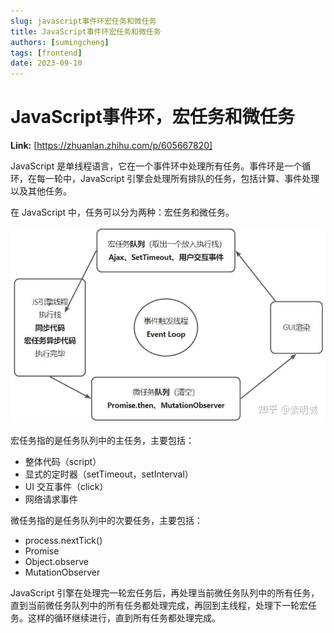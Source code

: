 ```yaml
---
slug: javascript事件环宏任务和微任务
title: JavaScript事件环宏任务和微任务
authors: [sumingcheng]
tags: [frontend]
date: 2023-09-10
---
```


# JavaScript事件环，宏任务和微任务



 **Link:** [https://zhuanlan.zhihu.com/p/605667820]



JavaScript 是单线程语言，它在一个事件环中处理所有任务。事件环是一个循环，在每一轮中，JavaScript 引擎会处理所有排队的任务，包括计算、事件处理以及其他任务。

在 JavaScript 中，任务可以分为两种：宏任务和微任务。

![639f1f477d84ad86767cd703ac0b5fd1](../image/639f1f477d84ad86767cd703ac0b5fd1.jpg)

宏任务指的是任务队列中的主任务，主要包括：

* 整体代码（script）
* 显式的定时器（setTimeout，setInterval）
* UI 交互事件（click）
* 网络请求事件

微任务指的是任务队列中的次要任务，主要包括：

* process.nextTick()
* Promise
* Object.observe
* MutationObserver

JavaScript 引擎在处理完一轮宏任务后，再处理当前微任务队列中的所有任务，直到当前微任务队列中的所有任务都处理完成，再回到主线程，处理下一轮宏任务。这样的循环继续进行，直到所有任务都处理完成。